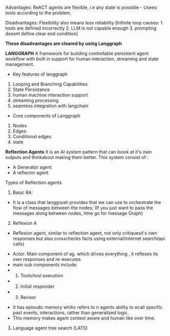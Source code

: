 Advantages: 
ReACT agents are flexible, i.e any state is possible   -  Usees tools according to the problem,

Disadvantages:
Flexibility also means less reliability
[Infinite loop causes:
    1. tools are defined incorrectly
    2. LLM is not capable enough
    3. prompting doesnt define clear end condition] 

**These disadvantages are cleared by using Langgraph**


**LANGGRAPH**
A framework for building controllable  persistent agent workflow with built in support for human interaction, streaming and state management.
* Key features of langgraph
1) Looping and Branching Capabilities
2) State Persistance
3) human machine interaction support
4) streaming processing
5) seamless integration with langchain

* Core components of Langgraph
1) Nodes 
2) Edges
3) Conditional edges
4) state

**Reflection Agents**
It is an AI system pattern that can loook at it's own outputs and thinkabout making them better.
This system consist of :
* A Generator agent
* A reflector agent

Types of Reflection agents
1) Baisc RA:
* It is a class that langgrpah provides that we can use to orchestrate the flow of messages between the nodes; 
(If you just want to pass the messages along between nodes, htne go for message Graph) 


2) Reflexion A
* Reflexion agent, similar to reflection agent, not only critiquesit's own responses but also crosschecks facts using external/internet search(api calls)

- Actor: Main component of ag. which drives everything , it reflexes its own responses and re-executes
- main sub components include: 
- 1) Tools/tool execution
- 2) Initial responder 
- 3) Revisor

* It has episodic memory  whihc refers to n agents ability to ecall specific past events, interactions, rather than generalized logic.
* This memory makes agent context aware and human like over time.


3) Language agent tree search (LATS)


